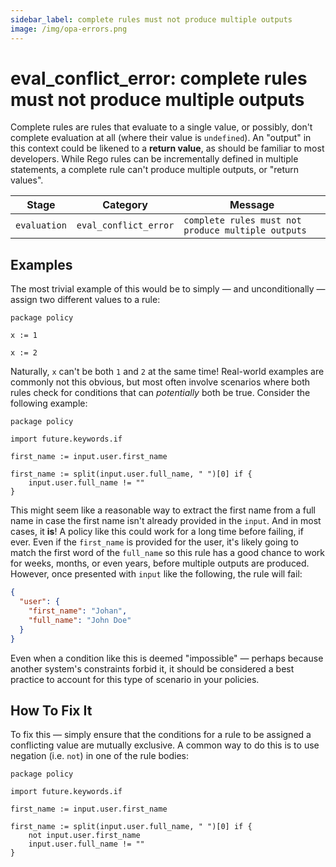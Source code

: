 ```yaml
---
sidebar_label: complete rules must not produce multiple outputs
image: /img/opa-errors.png
---
```


# eval_conflict_error: complete rules must not produce multiple outputs

Complete rules are rules that evaluate to a single value, or possibly, don't complete evaluation at all (where their
value is `undefined`). An "output" in this context could be likened to a **return value**, as should be familiar to
most developers. While Rego rules can be incrementally defined in multiple statements, a complete rule can't produce
multiple outputs, or "return values".

| Stage        | Category              | Message                                            |
| ------------ | --------------------- | -------------------------------------------------- |
| `evaluation` | `eval_conflict_error` | `complete rules must not produce multiple outputs` |

## Examples

The most trivial example of this would be to simply — and unconditionally — assign two different values to a rule:

```rego
package policy

x := 1

x := 2
```

Naturally, `x` can't be both `1` and `2` at the same time! Real-world examples are commonly not this obvious, but most
often involve scenarios where both rules check for conditions that can _potentially_ both be true. Consider the
following example:

```rego
package policy

import future.keywords.if

first_name := input.user.first_name

first_name := split(input.user.full_name, " ")[0] if {
    input.user.full_name != ""
}
```

This might seem like a reasonable way to extract the first name from a full name in case the first name isn't already
provided in the `input`. And in most cases, it **is**! A policy like this could work for a long time before failing,
if ever. Even if the `first_name` is provided for the user, it's likely going to match the first word of the
`full_name` so this rule has a good chance to work for weeks, months, or even years, before multiple outputs are
produced. However, once presented with `input` like the following, the rule will fail:

```json
{
  "user": {
    "first_name": "Johan",
    "full_name": "John Doe"
  }
}
```

Even when a condition like this is deemed "impossible" — perhaps because another system's constraints forbid it, it
should be considered a best practice to account for this type of scenario in your policies.

## How To Fix It

To fix this — simply ensure that the conditions for a rule to be assigned a conflicting value are mutually exclusive.
A common way to do this is to use negation (i.e. `not`) in one of the rule bodies:

```rego
package policy

import future.keywords.if

first_name := input.user.first_name

first_name := split(input.user.full_name, " ")[0] if {
    not input.user.first_name
    input.user.full_name != ""
}
```

